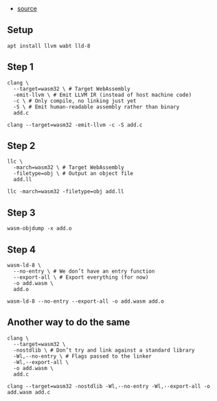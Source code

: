- [source](https://surma.dev/things/c-to-webassembly/)

## Setup

```
apt install llvm wabt lld-8
```

## Step 1

```
clang \
  --target=wasm32 \ # Target WebAssembly
  -emit-llvm \ # Emit LLVM IR (instead of host machine code)
  -c \ # Only compile, no linking just yet
  -S \ # Emit human-readable assembly rather than binary
  add.c
```

```
clang --target=wasm32 -emit-llvm -c -S add.c
```

## Step 2

```
llc \
  -march=wasm32 \ # Target WebAssembly
  -filetype=obj \ # Output an object file
  add.ll
```

```
llc -march=wasm32 -filetype=obj add.ll
```

## Step 3

```
wasm-objdump -x add.o
```

## Step 4

```
wasm-ld-8 \
  --no-entry \ # We don’t have an entry function
  --export-all \ # Export everything (for now)
  -o add.wasm \
  add.o
```

```
wasm-ld-8 --no-entry --export-all -o add.wasm add.o
```

## Another way to do the same

```
clang \
  --target=wasm32 \
  -nostdlib \ # Don’t try and link against a standard library
  -Wl,--no-entry \ # Flags passed to the linker
  -Wl,--export-all \
  -o add.wasm \
  add.c
```

```
clang --target=wasm32 -nostdlib -Wl,--no-entry -Wl,--export-all -o add.wasm add.c
```
